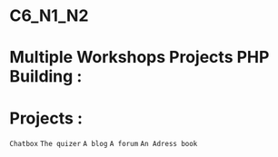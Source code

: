 # C6_N1_N2

# Multiple Workshops Projects PHP Building :
# Projects :


`Chatbox` `The quizer` `A blog` `A forum` `An Adress book`
